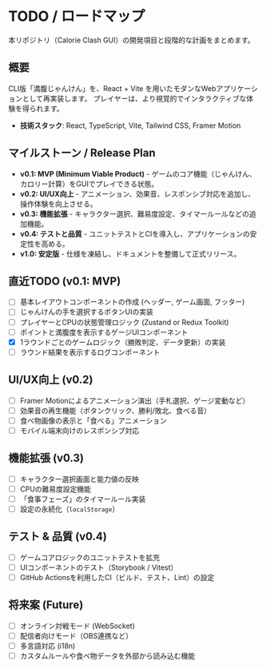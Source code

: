 # TODO / ロードマップ

本リポジトリ（Calorie Clash GUI）の開発項目と段階的な計画をまとめます。

## 概要
CLI版「満腹じゃんけん」を、React + Vite を用いたモダンなWebアプリケーションとして再実装します。
プレイヤーは、より視覚的でインタラクティブな体験を得られます。

- **技術スタック**: React, TypeScript, Vite, Tailwind CSS, Framer Motion

## マイルストーン / Release Plan
- **v0.1: MVP (Minimum Viable Product)** - ゲームのコア機能（じゃんけん、カロリー計算）をGUIでプレイできる状態。
- **v0.2: UI/UX向上** - アニメーション、効果音、レスポンシブ対応を追加し、操作体験を向上させる。
- **v0.3: 機能拡張** - キャラクター選択、難易度設定、タイマールールなどの追加機能。
- **v0.4: テストと品質** - ユニットテストとCIを導入し、アプリケーションの安定性を高める。
- **v1.0: 安定版** - 仕様を凍結し、ドキュメントを整備して正式リリース。

## 直近TODO (v0.1: MVP)
- [ ] 基本レイアウトコンポーネントの作成 (ヘッダー, ゲーム画面, フッター)
- [ ] じゃんけんの手を選択するボタンUIの実装
- [ ] プレイヤーとCPUの状態管理ロジック (Zustand or Redux Toolkit)
- [ ] ポイントと満腹度を表示するゲージUIコンポーネント
- [x] 1ラウンドごとのゲームロジック（勝敗判定、データ更新）の実装
- [ ] ラウンド結果を表示するログコンポーネント

## UI/UX向上 (v0.2)
- [ ] Framer Motionによるアニメーション演出（手札選択、ゲージ変動など）
- [ ] 効果音の再生機能（ボタンクリック、勝利/敗北、食べる音）
- [ ] 食べ物画像の表示と「食べる」アニメーション
- [ ] モバイル端末向けのレスポンシブ対応

## 機能拡張 (v0.3)
- [ ] キャラクター選択画面と能力値の反映
- [ ] CPUの難易度設定機能
- [ ] 「食事フェーズ」のタイマールール実装
- [ ] 設定の永続化（`localStorage`）

## テスト & 品質 (v0.4)
- [ ] ゲームコアロジックのユニットテストを拡充
- [ ] UIコンポーネントのテスト（Storybook / Vitest）
- [ ] GitHub Actionsを利用したCI（ビルド、テスト、Lint）の設定

## 将来案 (Future)
- [ ] オンライン対戦モード (WebSocket)
- [ ] 配信者向けモード（OBS連携など）
- [ ] 多言語対応 (i18n)
- [ ] カスタムルールや食べ物データを外部から読み込む機能
